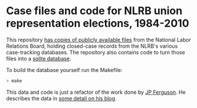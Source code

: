 # Case files and code for NLRB union representation elections, 1984-2010

This repository [has copies of publicly available files](./raw) from the National Labor Relations Board, holding closed-case records from the NLRB's various case-tracking databases. The repository also contains code to turn those files into a [sqlite database](https://labordata.github.io/nlrb-cats/nlrb.sqlite.zip).

To build the database yourself run the Makefile:

```bash
> make
```

This data and code is just a refactor of the work done by [JP Ferguson](https://github.com/jpfergongithub/nlrb-cats). He describes the data in [some detail on his blog](http://jpferguson.net/project/nlrb_rcase/).
